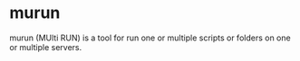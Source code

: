 # murun
murun (MUlti RUN) is a tool for run one or multiple scripts or folders on one or multiple servers.
